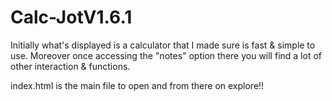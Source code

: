 # Calc-JotV1.6.1
Initially what's displayed is a calculator that I made sure is fast &amp; simple to use. Moreover once accessing the "notes" option there you will find a lot of other interaction &amp; functions.

index.html is the main file to open and from there on explore!!
